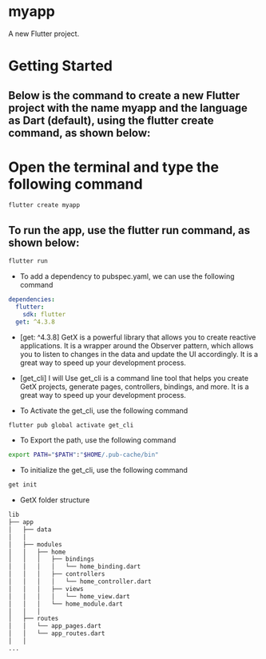 # myapp

A new Flutter project.

# Getting Started

## Below is the command to create a new Flutter project with the name myapp and the language as Dart (default), using the flutter create command, as shown below:

# Open the terminal and type the following command

```bash
flutter create myapp
```

## To run the app, use the flutter run command, as shown below:

```bash
flutter run
```

* To add a dependency to pubspec.yaml, we can use the following command


```yaml
dependencies:
  flutter:
    sdk: flutter
  get: ^4.3.8
```

* [get: ^4.3.8] GetX is a powerful library that allows you to create reactive applications. It is a wrapper around the Observer pattern, which allows you to listen to changes in the data and update the UI accordingly. It is a great way to speed up your development process.

* [get_cli] I will Use get_cli is a command line tool that helps you create GetX projects, generate pages, controllers, bindings, and more. It is a great way to speed up your development process.

* To Activate the get_cli, use the following command

```bash
flutter pub global activate get_cli
```

* To Export the path, use the following command

```bash
export PATH="$PATH":"$HOME/.pub-cache/bin"
```

* To initialize the get_cli, use the following command

```bash
get init
```

* GetX folder structure

```bash
lib
├── app
│   ├── data
│   │
│   ├── modules
│   │   ├── home
│   │   │   ├── bindings
│   │   │   │   └── home_binding.dart
│   │   │   ├── controllers
│   │   │   │   └── home_controller.dart
│   │   │   ├── views
│   │   │   │   └── home_view.dart
│   │   │   └── home_module.dart
│   │   │
│   ├── routes
│   │   └── app_pages.dart
│   │   └── app_routes.dart
│   │
...
```
